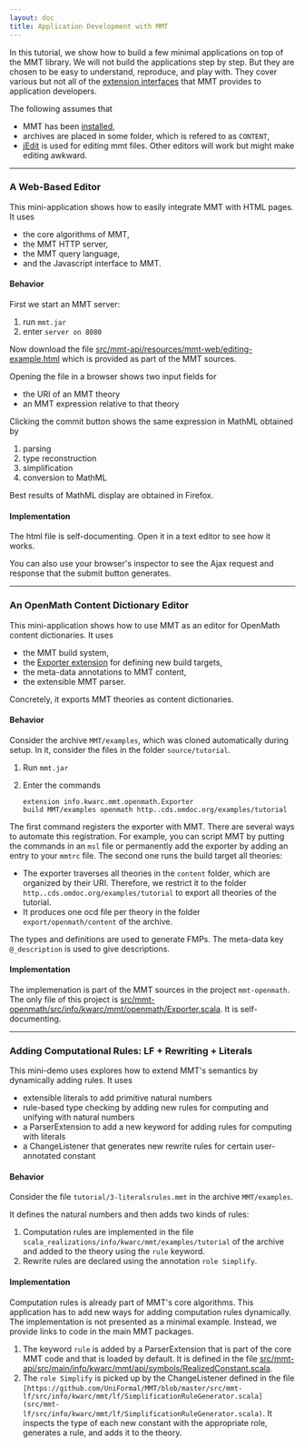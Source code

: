 ```yaml
---
layout: doc
title: Application Development with MMT
---
```


In this tutorial, we show how to build a few minimal applications on top of the MMT library.
We will not build the applications step by step. But they are chosen to be easy to understand, reproduce, and play with.
They cover various but not all of the [extension interfaces](../../api/extensions) that MMT provides to application developers.

The following assumes that

* MMT has been [installed](../../setup),
* archives are placed in some folder, which is refered to as `CONTENT`,
* [jEdit](../../applications/jedit) is used for editing mmt files. <span class="detail">Other editors will work but might make editing awkward.</span>

<hr/>

### A Web-Based Editor

This mini-application shows how to easily integrate MMT with HTML pages.
It uses

* the core algorithms of MMT,
* the MMT HTTP server,
* the MMT query language,
* and the Javascript interface to MMT.

#### Behavior

First we start an MMT server:

 1. run `mmt.jar`
 1. enter `server on 8080`

Now download the file
[src/mmt-api/resources/mmt-web/editing-example.html](https://github.com/UniFormal/MMT/blob/master/src/mmt-api/resources/mmt-web/editing-example.html)
which is provided as part of the MMT sources.

Opening the file in a browser shows two input fields for

 * the URI of an MMT theory
 * an MMT expression relative to that theory

Clicking the commit button shows the same expression in MathML obtained by

 1. parsing
 1. type reconstruction
 1. simplification
 1. conversion to MathML

Best results of MathML display are obtained in Firefox.

#### Implementation

The html file is self-documenting. Open it in a text editor to see how it works.

You can also use your browser's inspector to see the Ajax request and response that the submit button generates.

<hr/>

### An OpenMath Content Dictionary Editor

This mini-application shows how to use MMT as an editor for OpenMath content dictionaries.
It uses

* the MMT build system,
* the [Exporter extension](../../api/extensions) for defining new build targets,
* the meta-data annotations to MMT content,
* the extensible MMT parser.

Concretely, it exports MMT theories as content dictionaries.

#### Behavior

Consider the archive `MMT/examples`, which was cloned automatically during setup.
In it, consider the files in the folder `source/tutorial`.

 1. Run `mmt.jar`
 1. Enter the commands
    
    ```
    extension info.kwarc.mmt.openmath.Exporter
    build MMT/examples openmath http..cds.omdoc.org/examples/tutorial
    ```

The first command registers the exporter with MMT. <span class="detail" markdown="1">There are several ways to automate this registration. For example, you can script MMT by putting the commands in an `msl` file or permanently add the exporter by adding an entry to your `mmtrc` file.</span>
The second one runs the build target all theories:

 * The exporter traverses all theories in the `content` folder, which are organized by their URI. Therefore, we restrict it to the folder `http..cds.omdoc.org/examples/tutorial` to export all theories of the tutorial.
 * It produces one ocd file per theory in the folder `export/openmath/content` of the archive.

The types and definitions are used to generate FMPs. The meta-data key `@_description` is used to give descriptions.

#### Implementation

The implemenation is part of the MMT sources in the project `mmt-openmath`.
The only file of this project is [src/mmt-openmath/src/info/kwarc/mmt/openmath/Exporter.scala](https://github.com/UniFormal/MMT/blob/master/src/mmt-openmath/src/info/kwarc/mmt/openmath/Exporter.scala).
It is self-documenting.

<hr/>

### Adding Computational Rules: LF + Rewriting + Literals

This mini-demo uses explores how to extend MMT's semantics by dynamically adding rules.
It uses

* extensible literals to add primitive natural numbers
* rule-based type checking by adding new rules for computing and unifying with natural numbers
* a ParserExtension to add a new keyword for adding rules for computing with literals
* a ChangeListener that generates new rewrite rules for certain user-annotated constant

#### Behavior

Consider the file `tutorial/3-literalsrules.mmt` in the archive `MMT/examples`.

It defines the natural numbers and then adds two kinds of rules:

 1. Computation rules are implemented in the file `scala_realizations/info/kwarc/mmt/examples/tutorial` of the archive and added to the theory using the `rule` keyword.
 1. Rewrite rules are declared using the annotation `role Simplify`.

#### Implementation

Computation rules is already part of MMT's core algorithms.
This application has to add new ways for adding computation rules dynamically.
The implementation is not presented as a minimal example. Instead, we provide links to code in the main MMT packages.

 1. The keyword `rule` is added by a ParserExtension that is part of the core MMT code and that is loaded by default.
 It is defined in the file [src/mmt-api/src/main/info/kwarc/mmt/api/symbols/RealizedConstant.scala](`https://github.com/UniFormal/MMT/blob/master/src/mmt-api/src/main/info/kwarc/mmt/api/symbols/RealizedConstant.scala`).
 1. The `role Simplify` is picked up by the ChangeListener defined in the file `[https://github.com/UniFormal/MMT/blob/master/src/mmt-lf/src/info/kwarc/mmt/lf/SimplificationRuleGenerator.scala](src/mmt-lf/src/info/kwarc/mmt/lf/SimplificationRuleGenerator.scala)`. It inspects the type of each new constant with the appropriate role, generates a rule, and adds it to the theory.

